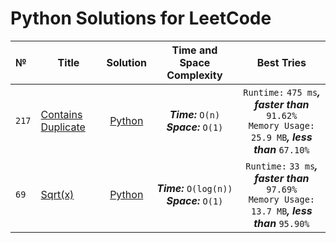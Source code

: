 # Python Solutions for LeetCode

| №     | Title                                                                   |                                                Solution                                                |                Time and Space Complexity                 |                                                      Best Tries                                                       |
|:------|-------------------------------------------------------------------------|:------------------------------------------------------------------------------------------------------:|:--------------------------------------------------------:|:---------------------------------------------------------------------------------------------------------------------:|
| `217` | [Contains Duplicate](https://leetcode.com/problems/contains-duplicate/) | [Python](https://github.com/ApostL78/LeetCodeSolutions/blob/master/problems/217_Contains_Duplicate.py) |   ***Time:***         `O(n)`<br/> ***Space:*** `O(1)`    | `Runtime:` `475 ms`***,*** ***faster than*** `91.62%` <br/> `Memory Usage:` `25.9 MB`***,*** ***less than*** `67.10%` |
| `69`  | [Sqrt(x)](https://leetcode.com/problems/sqrtx/)                         |       [Python](https://github.com/ApostL78/LeetCodeSolutions/blob/master/problems/69_Sqrt(x).py)       | ***Time:***         `O(log(n))`<br/> ***Space:*** `O(1)` | `Runtime:`  `33 ms`***,*** ***faster than*** `97.69%` <br/> `Memory Usage:` `13.7 MB`***,*** ***less than*** `95.90%` |